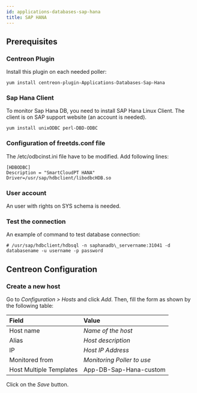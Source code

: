 ```yaml
---
id: applications-databases-sap-hana
title: SAP HANA
---
```


## Prerequisites

### Centreon Plugin

Install this plugin on each needed poller:

``` shell
yum install centreon-plugin-Applications-Databases-Sap-Hana
```

### Sap Hana Client

To monitor Sap Hana DB, you need to install SAP Hana Linux Client. The client is
on SAP support website (an account is needed).

``` shell
yum install unixODBC perl-DBD-ODBC
```

### Configuration of freetds.conf file

The /etc/odbcinst.ini file have to be modified. Add following lines:

    [HDBODBC]
    Description = "SmartCloudPT HANA"
    Driver=/usr/sap/hdbclient/libodbcHDB.so

### User account

An user with rights on SYS schema is needed.

### Test the connection

An example of command to test database connection:

```# /usr/sap/hdbclient/hdbsql -n saphanadb\_servername:31041 -d databasename -u username -p password```

## Centreon Configuration

### Create a new host

Go to *Configuration \> Hosts* and click *Add*. Then, fill the form as shown by
the following table:

| Field                   | Value                      |
| :---------------------- | :------------------------- |
| Host name               | *Name of the host*         |
| Alias                   | *Host description*         |
| IP                      | *Host IP Address*          |
| Monitored from          | *Monitoring Poller to use* |
| Host Multiple Templates | App-DB-Sap-Hana-custom     |

Click on the *Save* button.
